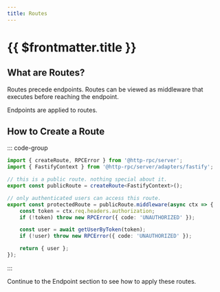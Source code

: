 ```yaml
---
title: Routes
---
```


# {{ $frontmatter.title }}

## What are Routes?

Routes precede endpoints. Routes can be viewed as middleware that executes before reaching the endpoint.

Endpoints are applied to routes.

## How to Create a Route

::: code-group

```ts [route.ts]
import { createRoute, RPCError } from '@http-rpc/server';
import { FastifyContext } from '@http-rpc/server/adapters/fastify';

// this is a public route. nothing special about it.
export const publicRoute = createRoute<FastifyContext>();

// only authenticated users can access this route.
export const protectedRoute = publicRoute.middleware(async ctx => {
	const token = ctx.req.headers.authorization;
	if (!token) throw new RPCError({ code: 'UNAUTHORIZED' });

	const user = await getUserByToken(token);
	if (!user) throw new RPCError({ code: 'UNAUTHORIZED' });

	return { user };
});
```

:::

Continue to the Endpoint section to see how to apply these routes.
